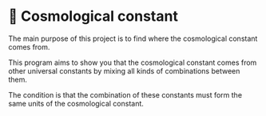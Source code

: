 # 🌌 Cosmological constant

The main purpose of this project is to find where the cosmological constant comes from.

This program aims to show you that the cosmological constant comes from other universal constants by mixing all kinds of combinations between them.

The condition is that the combination of these constants must form the same units of the cosmological constant.
